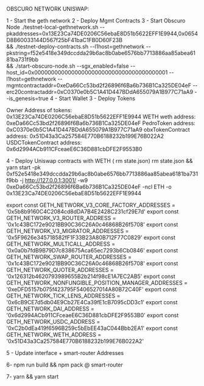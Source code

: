 OBSCURO NETWORK UNISWAP:

1 - Start the geth network
2 - Deploy Mgmt Contracts
3 - Start Obscuro Node
./testnet-local-gethnetwork.sh --pkaddresses=0x13E23Ca74DE0206C56ebaE8D51b5622EFF1E9944,0x0654D8B60033144D567f25bF41baC1FB0D60F23B \
&& ./testnet-deploy-contracts.sh --l1host=gethnetwork --pkstring=f52e5418e349dccdda29b6ac8b0abe6576bb7713886aa85abea6181ba731f9bb \
&& ./start-obscuro-node.sh --sgx_enabled=false --host_id=0x0000000000000000000000000000000000000001 --l1host=gethnetwork --mgmtcontractaddr=0xeDa66Cc53bd2f26896f6Ba6b736B1Ca325DE04eF --erc20contractaddr=0xC0370e0b5C1A41D447BDdA655079A1B977C71aA9 --is_genesis=true
4 - Start Wallet
3 - Deploy Tokens

Owner Address of tokens: 
0x13E23Ca74DE0206C56ebaE8D51b5622EFF1E9944
WETH
weth address: 
0xeDa66Cc53bd2f26896f6Ba6b736B1Ca325DE04eF
PedroToken address: 
0xC0370e0b5C1A41D447BDdA655079A1B977C71aA9
obxTokenContract address: 
0x51D43a3Ca257584E770B6188232b199E76B022A2
USDCTokenContract address: 
0x6d2994ACb911CFceaeE6C36D881cbDFE2F9553B0

4 - Deploy Uniswap contracts with WETH ( rm state.json)
rm state.json && yarn start -pk 0xf52e5418e349dccdda29b6ac8b0abe6576bb7713886aa85abea6181ba731f9bb -j http://127.0.0.1:3001/ -w9 0xeDa66Cc53bd2f26896f6Ba6b736B1Ca325DE04eF -ncl ETH -o 0x13E23Ca74DE0206C56ebaE8D51b5622EFF1E9944

export const GETH_NETWORK_V3_CORE_FACTORY_ADDRESSES = '0x5b8b9160C4C2084cd8dDA7B4E2428C231cf29E7d'
export const GETH_NETWORK_V3_ROUTER_ADDRESS = '0x1c43BC172e9021BB90C36C26A0c46868B26f5708'
export const GETH_NETWORK_V3_MIGRATOR_ADDRESSES = '0x5F9626e345718582fF1F33B23A80B712F77C0829'
export const GETH_NETWORK_MULTICALL_ADDRESS = '0x0a0b7fdB9B79D7c838675Aca65ec7293b6Cb0846'
export const GETH_NETWORK_SWAP_ROUTER_ADDRESSES = '0x1c43BC172e9021BB90C36C26A0c46868B26f5708'
export const GETH_NETWORK_QUOTER_ADDRESSES = '0x126312b4620793989655B2b214f98cE1A7EC2AB5'
export const GETH_NETWORK_NONFUNGIBLE_POSITION_MANAGER_ADDRESSES = '0xeDFD5157b075f423795F5406527014A80B72C40F'
export const GETH_NETWORK_TICK_LENS_ADDRESSES = '0x6cB9CE7d5db04E9Cb27E4Ca39fE1cB7095cDD3c1'
export const GETH_NETWORK_DAI_ADDRESS = '0x6d2994ACb911CFceaeE6C36D881cbDFE2F9553B0'
export const GETH_NETWORK_USDC_ADDRESS = '0xC2b0dEa419f6596B259c5bEbEE43aC044Bbb2EA1'
export const GETH_NETWORK_WETH_ADDRESS = '0x51D43a3Ca257584E770B6188232b199E76B022A2'


5 - Update interface + smart-router Addresses

6- npm run build && npm pack @ smart-router

7- yarn && yarn start